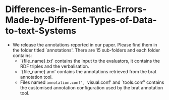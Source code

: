 # Differences-in-Semantic-Errors-Made-by-Different-Types-of-Data-to-text-Systems

- We release the annotations reported in our paper. Please find them in the folder titled `annotations'. There are 15 sub-folders and each folder contains:
  - `{file_name}.txt' contains the input to the evaluators, it contains the RDF triples and the verbalisation.
  - `{file_name}.ann' contains the annotations retrieved from the brat annotation tool.
  - Files named `annotation.conf', `visual.conf' and `tools.conf' contains the customised annotation configuration used by the brat annotation tool.
